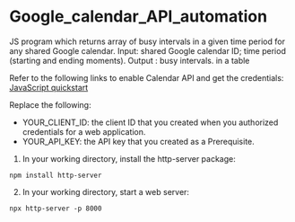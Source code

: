 # Google_calendar_API_automation
JS program which returns array of busy intervals in a given time period for  any shared Google calendar. Input: shared Google calendar ID; time period (starting and ending  moments). Output : busy intervals. in a table

Refer to the following links to enable Calendar API and get the credentials:
[JavaScript quickstart](https://developers.google.com/calendar/quickstart/js)


Replace the following:

- YOUR_CLIENT_ID: the client ID that you created when you authorized credentials for a web application.
- YOUR_API_KEY: the API key that you created as a Prerequisite.


1. In your working directory, install the http-server package:
```
npm install http-server 
```
2. In your working directory, start a web server:
```
npx http-server -p 8000
```